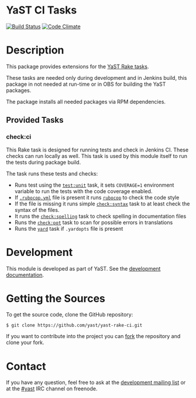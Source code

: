 
YaST CI Tasks
=============

[![Build Status](http://ci.opensuse.org/buildStatus/icon?job=yast-rake-ci-master)](http://ci.opensuse.org/view/Yast/job/yast-rake-ci-master/)
[![Code Climate](https://codeclimate.com/github/yast/yast-yast-rake-ci/badges/gpa.svg)](https://codeclimate.com/github/yast/yast-rake-ci)


Description
============

This package provides extensions for the [YaST Rake tasks](https://github.com/yast/yast-rake).

These tasks are needed only during development and in Jenkins build, this package
in not needed at run-time or in OBS for building the YaST packages.

The package installs all needed packages via RPM dependencies.

Provided Tasks
--------------

### check:ci ###

This Rake task is designed for running tests and check in Jenkins CI. These
checks can run locally as well. This task is used by this module itself to run
the tests during package build.

The task runs these tests and checks:

- Runs test using the [`test:unit`](https://github.com/yast/yast-rake#testunit)
  task, it sets `COVERAGE=1` environment variable to run the tests with the
  code coverage enabled.
- If [`.rubocop.yml`](https://github.com/bbatsov/rubocop/blob/master/config/default.yml)
  file is present it runs [`rubocop`](https://github.com/bbatsov/rubocop)
  to check the code style
- If the file is missing it runs simple [`check:syntax`](https://github.com/openSUSE/packaging_tasks#checksyntax)
  task to at least check the syntax of the files.
- It runs the [`check:spelling`](https://github.com/yast/yast-rake#checkspelling)
  task to check spelling in documentation files
- Runs the [`check:pot`](https://github.com/yast/yast-rake#checkpot) task
  to scan for possible errors in translations
- Runs the [`yard`](https://github.com/lsegal/yard) task if `.yardopts` file is present


Development
===========

This module is developed as part of YaST. See the
[development documentation](http://yastgithubio.readthedocs.org/en/latest/development/).


Getting the Sources
===================

To get the source code, clone the GitHub repository:

    $ git clone https://github.com/yast/yast-rake-ci.git

If you want to contribute into the project you can
[fork](https://help.github.com/articles/fork-a-repo/) the repository and clone your fork.


Contact
=======

If you have any question, feel free to ask at the [development mailing
list](http://lists.opensuse.org/yast-devel/) or at the
[#yast](https://webchat.freenode.net/?channels=%23yast) IRC channel on freenode.
